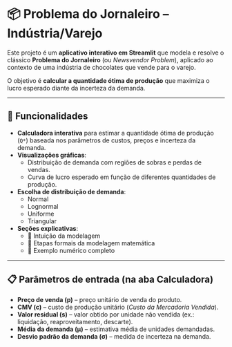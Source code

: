 # 📦 Problema do Jornaleiro – Indústria/Varejo

Este projeto é um **aplicativo interativo em Streamlit** que modela e resolve o clássico **Problema do Jornaleiro** (ou *Newsvendor Problem*), aplicado ao contexto de uma indústria de chocolates que vende para o varejo.  

O objetivo é **calcular a quantidade ótima de produção** que maximiza o lucro esperado diante da incerteza da demanda.

---

## 🚀 Funcionalidades

- **Calculadora interativa** para estimar a quantidade ótima de produção (`Q*`) baseada nos parâmetros de custos, preços e incerteza da demanda.
- **Visualizações gráficas**:
  - Distribuição de demanda com regiões de sobras e perdas de vendas.
  - Curva de lucro esperado em função de diferentes quantidades de produção.
- **Escolha de distribuição de demanda**:
  - Normal
  - Lognormal
  - Uniforme
  - Triangular
- **Seções explicativas**:
  - 📘 Intuição da modelagem
  - 📂 Etapas formais da modelagem matemática
  - 🧮 Exemplo numérico completo

---

## 📋 Parâmetros de entrada (na aba Calculadora)

- **Preço de venda (p)** – preço unitário de venda do produto.
- **CMV (c)** – custo de produção unitário (*Custo da Mercadoria Vendida*).
- **Valor residual (s)** – valor obtido por unidade não vendida (ex.: liquidação, reaproveitamento, descarte).
- **Média da demanda (μ)** – estimativa média de unidades demandadas.
- **Desvio padrão da demanda (σ)** – medida de incerteza na demanda.
